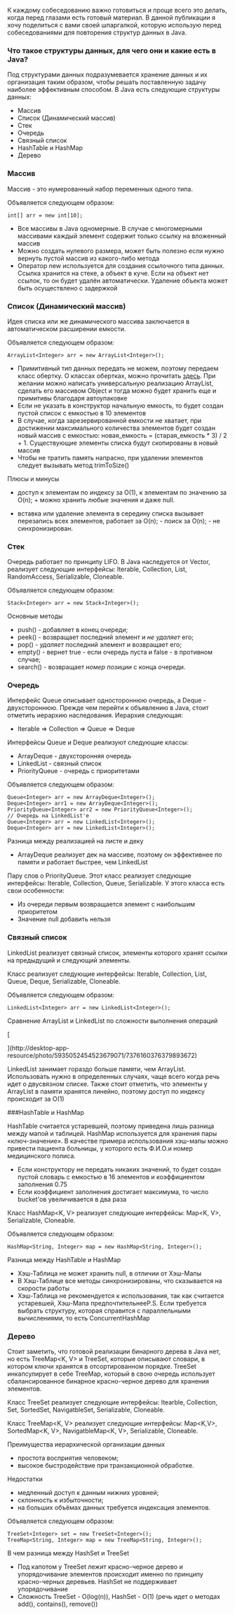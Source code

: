 

К каждому собеседованию важно готовиться и проще всего это делать, когда перед глазами есть готовый материал. В данной публикации я хочу поделиться с вами своей шпаргалкой, которую использую перед собеседованиями для повторения структур данных в Java.

### Что такое структуры данных, для чего они и какие есть в Java?

Под структурами данных подразумевается хранение данных и их организация таким образом, чтобы решать поставленную задачу наиболее эффективным способом. В Java есть следующие структуры данных:

- Массив
- Список (Динамический массив)
- Стек
- Очередь
- Связный список
- HashTable и HashMap
- Дерево

### Массив

Массив - это нумерованный набор переменных одного типа.

Объявляется следующем образом:

```
int[] arr = new int[10];
```

- Все массивы в Java одномерные. В случае с многомерными массивами каждый элемент содержит только ссылку на вложенный массив
- Можно создать нулевого размера, может быть полезно если нужно вернуть пустой массив из какого-либо метода
- Оператор new используется для создания ссылочного типа данных. Ссылка хранится на стеке, а объект в куче. Если на объект нет ссылок, то он будет удалён автоматически. Удаление объекта может быть осуществлено с задержкой

### Список (Динамический массив)

Идея списка или же динамического массива заключается в автоматическом расширении емкости.

Объявляется следующем образом:

```
ArrayList<Integer> arr = new ArrayList<Integer>();
```

- Примитивный тип данных передать не можем, поэтому передаем класс обертку. О классах обертках, можно прочитать [здесь](https://docs.oracle.com/javase/tutorial/java/data/autoboxing.html#:~:text=Autoboxing%20is%20the%20automatic%20conversion,way%2C%20this%20is%20called%20unboxing.). При желании можно написать универсальную реализацию ArrayList, сделать его массивом Object и тогда можно будет хранить еще и примитивы благодаря автоупаковке
- Если не указать в конструктор начальную емкость, то будет создан пустой список с емкостью в 10 элементов
- В случае, когда зарезервированной емкости не хватает, при достижении максимального количества элементов будет создан новый массив с емкостью: новая_емкость = (старая_емкость * 3) / 2 + 1. Существующие элементы списка будут скопированы в новый массив
- Чтобы не тратить память напрасно, при удалении элементов следует вызывать метод trimToSize()

Плюсы и минусы

+ доступ к элементам по индексу за O(1), к элементам по значению за O(n); + можно хранить любые значения и даже null.

- вставка или удаление элемента в середину списка вызывает перезапись всех элементов, работает за O(n); - поиск за O(n); - не синхронизирован.

### Стек

Очередь работает по принципу LIFO. В Java наследуется от Vector<E>, реализует следующие интерфейсы: Iterable<E>, Collection<E>, List<E>, RandomAccess, Serializable, Cloneable.

Объявляется следующем образом:

```Stack<Integer> arr = new Stack<Integer>();```


Основные методы

- push() - добавляет в конец очереди;
- peek() - возвращает последний элемент и _не удаляет_ его;
- pop() - _удаляет_ последний элемент и возвращает его;
- empty() - вернет true - если очередь пуста и false - в противном случае;
- search() - возвращает _номер позиции_ с конца очереди.

### Очередь

Интерфейс Queue<E> описывает одностороннюю очередь, а Deque<E> - двухстороннюю. Прежде чем перейти к объявлению в Java, стоит отметить иерархию наследования. Иерархия следующая:

- Iterable<T> => Collection<E> => Queue<E> => Deque<E>

Интерфейсы Queue<E> и Deque<E> реализуют следующие классы:

- ArrayDeque<E> - двухсторонняя очередь
- LinkedList<E> - связный список
- PriorityQueue<E> - очередь с приоритетами

Объявляется следующем образом:

```
Queue<Integer> arr = new ArrayDeque<Integer>();
Deque<Integer> arr1 = new ArrayDeque<Integer>();
PriorityQueue<Integer> arr2 = new PriorityQueue<Integer>();
// Очередь на LinkedList'е
Queue<Integer> arr = new LinkedList<Integer>();
Deque<Integer> arr = new LinkedList<Integer>();
```

Разница между реализацией на листе и деку

- ArrayDeque реализует дек на массиве, поэтому он эффективнее по памяти и работает быстрее, чем LinkedList

Пару слов о PriorityQueue. Этот класс реализует следующие интерфейсы: Iterable<E>, Collection<E>, Queue<E>, Serializable. У этого класса есть свои особенности:

- Из очереди первым возвращается элемент с наибольшим приоритетом
- Значение null добавить нельзя

### Связный список

LinkedList<E> реализует связный список, элементы которого хранят ссылки на предыдущий и следующий элементы.

Класс реализует следующие интерфейсы: Iterable<E>, Collection<E>, List<E>, Queue<E>, Deque<E>, Serializable, Cloneable.

Объявляется следующем образом:

```
LinkedList<Integer> arr = new LinkedList<Integer>();
```

Сравнение ArrayList и LinkedList по сложности выполнения операций

[

](http://desktop-app-resource/photo/5935052454523679071/7376160376379893672)

LinkedList занимает гораздо больше памяти, чем ArrayList. Использовать нужно в определенных случаях, чаще всего когда речь идет о двусвязном списке. Также стоит отметить, что элементы у ArrayList в памяти хранятся линейно, поэтому доступ по индексу происходит за O(1)

###HashTable и HashMap

HashTable считается устаревшей, поэтому приведена лишь разница между мапой и таблицей. HashMap используется для хранения пары «ключ-значение». В качестве примера использования хэш-мапы можно привести пациента больницы, у которого есть Ф.И.О.и номер медицинского полиса.

- Если конструктору не передать никаких значений, то будет создан пустой словарь с емкостью в 16 элементов и коэффициентом заполнения 0.75
- Если коэффициент заполнения достигает максимума, то число bucket'ов увеличивается в два раза

Класс HashMap<K, V> реализует следующие интерфейсы: Map<K, V>, Serializable, Cloneable.

Объявляется следующем образом:

```
HashMap<String, Integer> map = new HashMap<String, Integer>();
```

Разница между HashTable и HashMap

- Хэш-Таблица не может хранить null, в отличии от Хэш-Мапы
- В Хэш-Таблице все методы синхронизированы, что сказывается на скорости работы
- Хэш-Таблица не рекомендуется к использования, так как считается устаревшей, Хэш-Мапа предпочтительнееP.S. Если требуется выбрать структуру, которая справится с параллельными вычислениями, то есть ConcurrentHashMap

### Дерево

Стоит заметить, что готовой реализации бинарного дерева в Java нет, но есть TreeMap<K, V> и TreeSet<E>, которые описывают словари, в котором ключи хранятся в отсортированном порядке. TreeSet инкапсулирует в себе TreeMap, который в свою очередь использует сбалансированное бинарное красно-черное дерево для хранения элементов.

Класс TreeSet<E> реализует следующие интерфейсы: Itearble<E>, Collection<E>, Set<E>, SortedSet<E>, NavigatbleSet<E>, Serializable, Cloneable.

Класс TreeMap<K, V> реализует следующие интерфейсы: Map<K,V>, SortedMap<K, V>, NavigatbleMap<K, V>, Serializable, Cloneable.

Преимущества иерархической организации данных

- простота восприятия человеком;
- высокое быстродействие при транзакционной обработке.

Недостатки

- медленный доступ к данным нижних уровней;
- склонность к избыточности;
- на больших объёмах данных требуется индексация элементов.

Объявляется следующем образом:

```
TreeSet<Integer> set = new TreeSet<Integer>();
TreeMap<String, Integer> map = new TreeMap<String, Integer>();
```

В чем разница между HashSet и TreeSet

- Под капотом у TreeSet лежит красно-черное дерево и упорядочивание элементов происходит именно по принципу красно-черных деревьев. HashSet не поддерживает упорядочивание
- Сложность TreeSet - O(log(n)), HashSet - O(1) (речь идет о методах add(), contains(), remove())